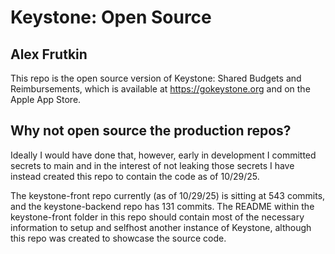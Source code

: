 # Keystone: Open Source

## Alex Frutkin

This repo is the open source version of Keystone: Shared Budgets and Reimbursements, which is available at https://gokeystone.org and on the Apple App Store.

## Why not open source the production repos?

Ideally I would have done that, however, early in development I committed secrets to main and in the interest of not leaking those secrets I have instead created this repo to contain the code as of 10/29/25.

The keystone-front repo currently (as of 10/29/25) is sitting at 543 commits, and the keystone-backend repo has 131 commits. The README within the keystone-front folder in this repo should contain most of the necessary information to setup and selfhost another instance of Keystone, although this repo was created to showcase the source code.
